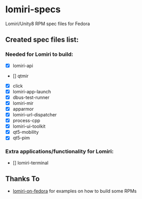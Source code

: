 # lomiri-specs
Lomiri/Unity8 RPM spec files for Fedora

## Created spec files list:
### Needed for Lomiri to build:
* [X] lomiri-api
* [] qtmir
* [X] click
* [X] lomiri-app-launch
* [X] dbus-test-runner
* [X] lomiri-mir
* [X] apparmor
* [X] lomiri-url-dispatcher
* [X] process-cpp
* [X] lomiri-ui-toolkit
* [X] qt5-mobility
* [X] qt5-pim

### Extra applications/functionality for Lomiri:
* [] lomiri-terminal

## Thanks To
* [lomiri-on-fedora](https://gitlab.com/erlend.io/lomiri-on-fedora) for examples on how to build some RPMs